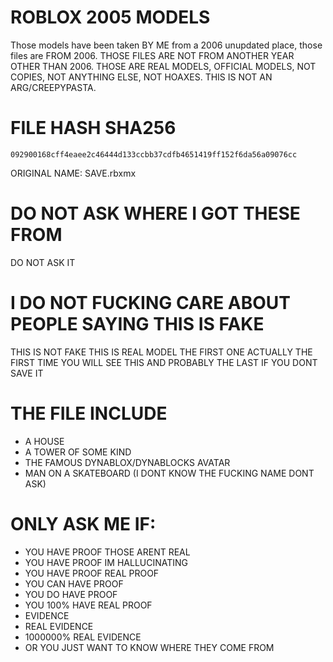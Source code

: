 # ROBLOX 2005 MODELS
Those models have been taken BY ME from a 2006 unupdated place, those files are FROM 2006. THOSE FILES ARE NOT FROM ANOTHER YEAR OTHER THAN 2006. THOSE ARE REAL MODELS, OFFICIAL MODELS, NOT COPIES, NOT ANYTHING ELSE, NOT HOAXES. THIS IS NOT AN ARG/CREEPYPASTA.

# FILE HASH SHA256
`092900168cff4eaee2c46444d133ccbb37cdfb4651419ff152f6da56a09076cc`

ORIGINAL NAME: SAVE.rbxmx

# DO NOT ASK WHERE I GOT THESE FROM
DO NOT ASK IT

# I DO NOT FUCKING CARE ABOUT PEOPLE SAYING THIS IS FAKE
THIS IS NOT FAKE THIS IS REAL MODEL THE FIRST ONE ACTUALLY THE FIRST TIME YOU WILL SEE THIS AND PROBABLY THE LAST IF YOU DONT SAVE IT

# THE FILE INCLUDE
- A HOUSE
- A TOWER OF SOME KIND
- THE FAMOUS DYNABLOX/DYNABLOCKS AVATAR
- MAN ON A SKATEBOARD (I DONT KNOW THE FUCKING NAME DONT ASK)

# ONLY ASK ME IF:
- YOU HAVE PROOF THOSE ARENT REAL
- YOU HAVE PROOF IM HALLUCINATING
- YOU HAVE PROOF REAL PROOF
- YOU CAN HAVE PROOF
- YOU DO HAVE PROOF
- YOU 100% HAVE REAL PROOF
- EVIDENCE
- REAL EVIDENCE
- 1000000% REAL EVIDENCE
- OR YOU JUST WANT TO KNOW WHERE THEY COME FROM
